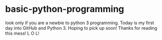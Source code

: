 # basic-python-programming
look only if you are a newbie to python 3 programming.
Today is my first day into GitHub and Python 3.
Hoping to pick up soon!
Thanks for reading this mess! L O L!
